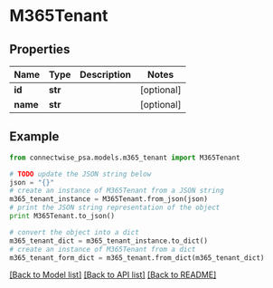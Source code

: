 # M365Tenant


## Properties
Name | Type | Description | Notes
------------ | ------------- | ------------- | -------------
**id** | **str** |  | [optional] 
**name** | **str** |  | [optional] 

## Example

```python
from connectwise_psa.models.m365_tenant import M365Tenant

# TODO update the JSON string below
json = "{}"
# create an instance of M365Tenant from a JSON string
m365_tenant_instance = M365Tenant.from_json(json)
# print the JSON string representation of the object
print M365Tenant.to_json()

# convert the object into a dict
m365_tenant_dict = m365_tenant_instance.to_dict()
# create an instance of M365Tenant from a dict
m365_tenant_form_dict = m365_tenant.from_dict(m365_tenant_dict)
```
[[Back to Model list]](../README.md#documentation-for-models) [[Back to API list]](../README.md#documentation-for-api-endpoints) [[Back to README]](../README.md)


